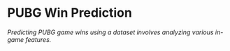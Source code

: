 
# PUBG Win Prediction

*Predicting PUBG game wins using a dataset involves analyzing various in-game features.*
